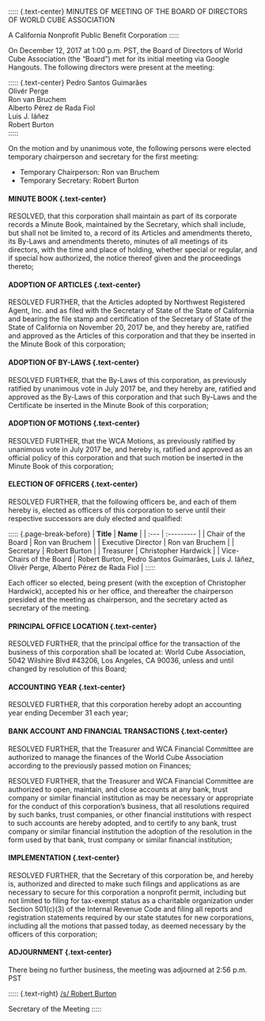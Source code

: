 ::::: {.text-center}
MINUTES OF MEETING OF THE BOARD OF DIRECTORS OF WORLD CUBE ASSOCIATION

A California Nonprofit Public Benefit Corporation
:::::

On December 12, 2017 at 1:00 p.m. PST, the Board of Directors of World Cube Association (the “Board”) met for its initial meeting via Google Hangouts. The following directors were present at the meeting:

::::: {.text-center}
Pedro Santos Guimarães <br>
Olivér Perge <br>
Ron van Bruchem <br>
Alberto Pérez de Rada Fiol <br>
Luis J. Iáñez <br>
Robert Burton <br>
:::::

On the motion and by unanimous vote, the following persons were elected temporary chairperson and secretary for the first meeting:

- Temporary Chairperson: Ron van Bruchem
- Temporary Secretary: Robert Burton

#### **MINUTE BOOK** {.text-center}

RESOLVED, that this corporation shall maintain as part of its corporate records a Minute Book, maintained by the Secretary, which shall include, but shall not be limited to, a record of its Articles and amendments thereto, its By-Laws and amendments thereto, minutes of all meetings of its directors, with the time and place of holding, whether special or regular, and if special how authorized, the notice thereof given and the proceedings thereto;

#### **ADOPTION OF ARTICLES** {.text-center}

RESOLVED FURTHER, that the Articles adopted by Northwest Registered Agent, Inc. and as filed with the Secretary of State of the State of California and bearing the file stamp and certification of the Secretary of State of the State of California on November 20, 2017 be, and they hereby are, ratified and approved as the Articles of this corporation and that they be inserted in the Minute Book of this corporation;

#### **ADOPTION OF BY-LAWS** {.text-center}

RESOLVED FURTHER, that the By-Laws of this corporation, as previously ratified by unanimous vote in July 2017 be, and they hereby are, ratified and approved as the By-Laws of this corporation and that such By-Laws and the Certificate be inserted in the Minute Book of this corporation;

#### **ADOPTION OF MOTIONS** {.text-center}

RESOLVED FURTHER, that the WCA Motions, as previously ratified by unanimous vote in July 2017 be, and hereby is, ratified and approved as an official policy of this corporation and that such motion be inserted in the Minute Book of this corporation;

#### **ELECTION OF OFFICERS** {.text-center}

RESOLVED FURTHER, that the following officers be, and each of them hereby is, elected as officers of this corporation to serve until their respective successors are duly elected and
qualified:

::::: {.page-break-before}
| **Title** | **Name** |
| :--- | :--------- |
| Chair of the Board | Ron van Bruchem |
| Executive Director | Ron van Bruchem |
| Secretary | Robert Burton |
| Treasurer | Christopher Hardwick |
| Vice-Chairs of the Board | Robert Burton, Pedro Santos Guimarães, Luis J. Iáñez, Olivér Perge, Alberto Pérez de Rada Fiol |
:::::

Each officer so elected, being present (with the exception of Christopher Hardwick), accepted his or her office, and thereafter the chairperson presided at the meeting as chairperson, and the secretary acted as secretary of the meeting.

#### **PRINCIPAL OFFICE LOCATION** {.text-center}

RESOLVED FURTHER, that the principal office for the transaction of the business of this corporation shall be located at: World Cube Association, 5042 Wilshire Blvd #43206, Los Angeles, CA 90036, unless and until changed by resolution of this Board;

#### **ACCOUNTING YEAR** {.text-center}

RESOLVED FURTHER, that this corporation hereby adopt an accounting year ending December 31 each year;

#### **BANK ACCOUNT AND FINANCIAL TRANSACTIONS** {.text-center}

RESOLVED FURTHER, that the Treasurer and WCA Financial Committee are authorized to manage the finances of the World Cube Association according to the previously passed motion on Finances;

RESOLVED FURTHER, that the Treasurer and WCA Financial Committee are authorized to open, maintain, and close accounts at any bank, trust company or similar financial institution as may be necessary or appropriate for the conduct of this corporation’s business, that all resolutions required by such banks, trust companies, or other financial institutions with respect to such accounts are hereby adopted, and to certify to any bank, trust company or similar financial institution the adoption of the resolution in the form used by that bank, trust company or similar financial institution;

#### **IMPLEMENTATION** {.text-center}

RESOLVED FURTHER, that the Secretary of this corporation be, and hereby is, authorized and directed to make such filings and applications as are necessary to secure for this corporation a nonprofit permit, including but not limited to filing for tax-exempt status as a charitable organization under Section 501(c)(3) of the Internal Revenue Code and filing all reports and registration statements required by our state statutes for new corporations, including all the motions that passed today, as deemed necessary by the officers of this corporation;

#### **ADJOURNMENT** {.text-center}

There being no further business, the meeting was adjourned at 2:56 p.m. PST

::::: {.text-right}
<u>/s/ Robert Burton</u>

Secretary of the Meeting
:::::
